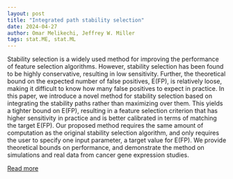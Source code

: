 ```yaml
---
layout: post
title: "Integrated path stability selection"
date: 2024-04-27
author: Omar Melikechi, Jeffrey W. Miller
tags: stat.ME, stat.ML
---
```


Stability selection is a widely used method for improving the performance of feature selection algorithms. However, stability selection has been found to be highly conservative, resulting in low sensitivity. Further, the theoretical bound on the expected number of false positives, E(FP), is relatively loose, making it difficult to know how many false positives to expect in practice. In this paper, we introduce a novel method for stability selection based on integrating the stability paths rather than maximizing over them. This yields a tighter bound on E(FP), resulting in a feature selection criterion that has higher sensitivity in practice and is better calibrated in terms of matching the target E(FP). Our proposed method requires the same amount of computation as the original stability selection algorithm, and only requires the user to specify one input parameter, a target value for E(FP). We provide theoretical bounds on performance, and demonstrate the method on simulations and real data from cancer gene expression studies.

[Read more](https://arxiv.org/abs/2403.15877)